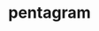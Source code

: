 ---
title: "pentagram"
id: tag.id
permalink: "/tags/pentagram"
videos: [444,671,2503,2504,2505,2506]
---